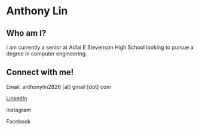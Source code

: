 # Anthony Lin

## Who am I?

I am currently a senior at Adlai E Stevenson High School looking to pursue a degree in computer engineering.

## Connect with me!

Email: anthonylin2826 \[at\] gmail \[dot\] com

[LinkedIn](https://www.linkedin.com/in/anthony-lin-8a515a1b4/)

Instagram

Facebook
